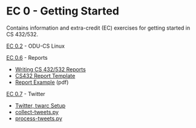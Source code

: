 # EC 0 - Getting Started

Contains information and extra-credit (EC) exercises for getting started in CS 432/532.

[EC 0.2](EC0.2.md) - ODU-CS Linux

[EC 0.6](EC0.6.md) - Reports

* [Writing CS 432/532 Reports](reports.md)
* [CS432 Report Template](CS432-report-template.md)
* [Report Example](report-exemplar.pdf) (pdf)

[EC 0.7](EC0.7.md) - Twitter

* [Twitter, twarc Setup](twitter-setup.md)
* [collect-tweets.py](collect-tweets.py)
* [process-tweets.py](process-tweets.py)
